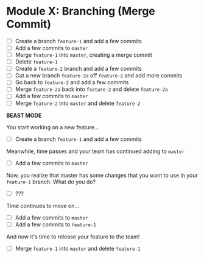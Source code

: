 # Module X: Branching (Merge Commit)

- [ ] Create a branch `feature-1` and add a few commits
- [ ] Add a few commits to `master`
- [ ] Merge `feature-1` into `master`, creating a merge commit
- [ ] Delete `feature-1`
- [ ] Create a `feature-2` branch and add a few commits
- [ ] Cut a new branch `feature-2a` off `feature-2` and add more commits
- [ ] Go back to `feature-2` and add a few commits
- [ ] Merge `feature-2a` back into `feature-2` and delete `feature-2a`
- [ ] Add a few commits to `master`
- [ ] Merge `feature-2` into `master` and delete `feature-2`

**BEAST MODE**

You start working on a new feature...

- [ ] Create a branch `feature-1` and add a few commits

Meanwhile, time passes and your team has continued adding to `master`

- [ ] Add a few commits to `master`

Now, you realize that master has some changes that you want to use in your `feature-1` branch. What do you do?

- [ ] ???

Time continues to move on...

- [ ] Add a few commits to `master`
- [ ] Add a few commits to `feature-1`

And now it's time to release your feature to the team!

- [ ] Merge `feature-1` into `master` and delete `feature-1`